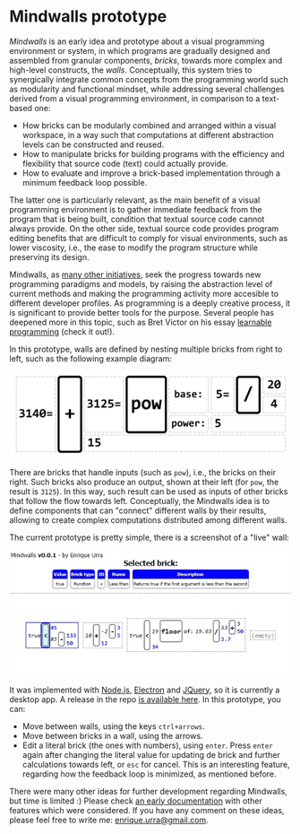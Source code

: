 # Mindwalls prototype

*Mindwalls* is an early idea and prototype about a visual programming environment or system, in which programs are gradually designed and assembled from granular components, *bricks*, towards more complex and high-level constructs, the *walls*.  Conceptually, this system tries to synergically integrate common concepts from the programming world such as modularity and functional mindset, while addressing several challenges derived from a visual programming environment, in comparison to a text-based one:

- How bricks can be modularly combined and arranged within a visual workspace, in a way such that computations at different abstraction levels can be constructed and reused.
- How to manipulate bricks for building programs with the efficiency and flexibility that source code (text) could actually provide.
- How to evaluate and improve a brick-based implementation through a minimum feedback loop
possible.

The latter one is particularly relevant, as the main benefit of a visual programming environment is to gather immediate feedback from the program that is being built, condition that textual source code cannot always provide. On the other side, textual source code provides program editing benefits that are difficult to comply for visual environments, such as lower viscosity, i.e., the ease to modify the program structure while preserving its design.

Mindwalls, as [many other initiatives](https://github.com/yairchu/awesome-structure-editors/tree/main), seek the progress towards new programming paradigms and models, by raising the abstraction level of current methods and making the programming activity more accesible to different developer profiles. As programming is a deeply creative process, it is significant to provide better tools for the purpose. Several people has deepened more in this topic, such as Bret Victor on his essay [learnable programming](https://worrydream.com/LearnableProgramming/) (check it out!).

In this prototype, walls are defined by nesting multiple bricks from right to left, such as the following example diagram:

![wall-image](docs/wall-image.jpg "Wall example")

There are bricks that handle inputs (such as `pow`), i.e., the bricks on their right. Such bricks also produce an output, shown at their left (for `pow`, the result is `3125`). In this way, such result can be used as inputs of other bricks that follow the flow towards left. Conceptually, the Mindwalls idea is to define components that can "connect" different walls by their results, allowing to create complex computations distributed among different walls.

The current prototype is pretty simple, there is a screenshot of a "live" wall:

![proto-screen](docs/proto-screen.jpg "Prototype screenshot")

It was implemented with [Node.js](https://nodejs.org/), [Electron](https://www.electronjs.org/) and [JQuery](https://jquery.com/), so it is currently a desktop app. A release in the repo [is available here](https://github.com/eurra/mindwalls/releases/tag/v1.0.0). In this prototype, you can:

- Move between walls, using the keys `ctrl+arrows`.
- Move between bricks in a wall, using the arrows.
- Edit a literal brick (the ones with numbers), using `enter`. Press `enter` again after changing the literal value for updating de brick and further calculations towards left, or `esc` for cancel. This is an interesting feature, regarding how the feedback loop is minimized, as mentioned before.

There were many other ideas for further development regarding Mindwalls, but time is limited :) Please check [an early documentation](docs/early-docs.pdf) with other features which were considered. If you have any comment on these ideas, please feel free to write me: enrique.urra@gmail.com.

